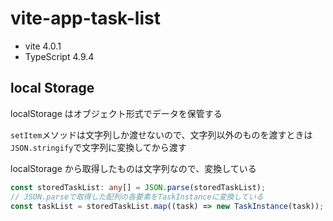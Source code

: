 # vite-app-task-list

- vite 4.0.1
- TypeScript 4.9.4

## local Storage

localStorage はオブジェクト形式でデータを保管する

`setItem`メソッドは文字列しか渡せないので、文字列以外のものを渡すときは` JSON.stringify`で文字列に変換してから渡す

localStorage から取得したものは文字列なので、変換している

```typescript
const storedTaskList: any[] = JSON.parse(storedTaskList);
// JSON.parseで取得した配列の各要素をTaskInstanceに変換している
const taskList = storedTaskList.map((task) => new TaskInstance(task));
```
